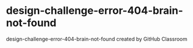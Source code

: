 # design-challenge-error-404-brain-not-found
design-challenge-error-404-brain-not-found created by GitHub Classroom
